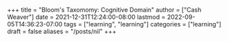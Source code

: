 +++
title = "Bloom's Taxomomy: Cognitive Domain"
author = ["Cash Weaver"]
date = 2021-12-31T12:24:00-08:00
lastmod = 2022-09-05T14:36:23-07:00
tags = ["learning", "learning"]
categories = ["learning"]
draft = false
aliases = "/posts/nil"
+++
